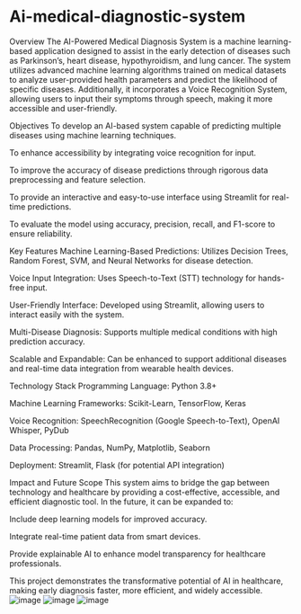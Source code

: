 # Ai-medical-diagnostic-system
Overview
The AI-Powered Medical Diagnosis System is a machine learning-based application designed to assist in the early detection of diseases such as Parkinson’s, heart disease, hypothyroidism, and lung cancer. The system utilizes advanced machine learning algorithms trained on medical datasets to analyze user-provided health parameters and predict the likelihood of specific diseases. Additionally, it incorporates a Voice Recognition System, allowing users to input their symptoms through speech, making it more accessible and user-friendly.

Objectives
To develop an AI-based system capable of predicting multiple diseases using machine learning techniques.

To enhance accessibility by integrating voice recognition for input.

To improve the accuracy of disease predictions through rigorous data preprocessing and feature selection.

To provide an interactive and easy-to-use interface using Streamlit for real-time predictions.

To evaluate the model using accuracy, precision, recall, and F1-score to ensure reliability.

Key Features
Machine Learning-Based Predictions: Utilizes Decision Trees, Random Forest, SVM, and Neural Networks for disease detection.

Voice Input Integration: Uses Speech-to-Text (STT) technology for hands-free input.

User-Friendly Interface: Developed using Streamlit, allowing users to interact easily with the system.

Multi-Disease Diagnosis: Supports multiple medical conditions with high prediction accuracy.

Scalable and Expandable: Can be enhanced to support additional diseases and real-time data integration from wearable health devices.

Technology Stack
Programming Language: Python 3.8+

Machine Learning Frameworks: Scikit-Learn, TensorFlow, Keras

Voice Recognition: SpeechRecognition (Google Speech-to-Text), OpenAI Whisper, PyDub

Data Processing: Pandas, NumPy, Matplotlib, Seaborn

Deployment: Streamlit, Flask (for potential API integration)

Impact and Future Scope
This system aims to bridge the gap between technology and healthcare by providing a cost-effective, accessible, and efficient diagnostic tool. In the future, it can be expanded to:

Include deep learning models for improved accuracy.

Integrate real-time patient data from smart devices.

Provide explainable AI to enhance model transparency for healthcare professionals.

This project demonstrates the transformative potential of AI in healthcare, making early diagnosis faster, more efficient, and widely accessible.
![image](https://github.com/user-attachments/assets/543f730d-3af3-41e8-82f5-e72ce6f700b0)
![image](https://github.com/user-attachments/assets/62e60049-e86e-4d6b-b863-138b0e30d2e0)
![image](https://github.com/user-attachments/assets/6425f94b-01f3-4151-a5f2-1e2592dcbd16)

